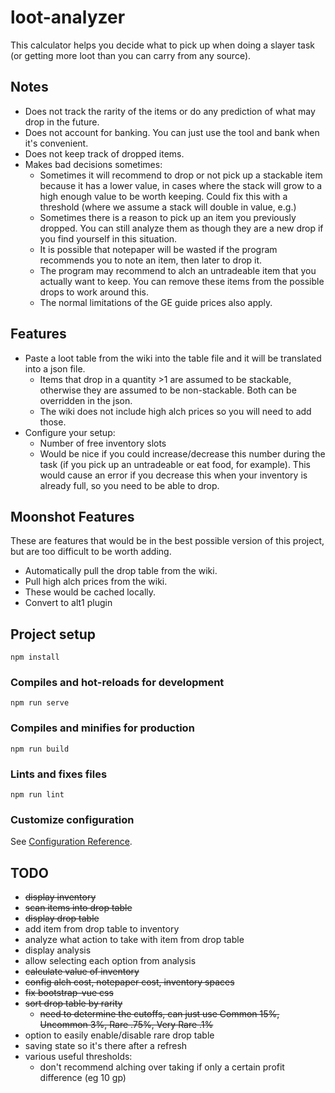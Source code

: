 # loot-analyzer

This calculator helps you decide what to pick up when doing a slayer task (or getting more loot than you can carry from any source).

## Notes
- Does not track the rarity of the items or do any prediction of what may drop in the future.
- Does not account for banking. You can just use the tool and bank when it's convenient.
- Does not keep track of dropped items.
- Makes bad decisions sometimes:
  - Sometimes it will recommend to drop or not pick up a stackable item because it has a lower value, in cases where the stack will grow to a high enough value to be worth keeping. Could fix this with a threshold (where we assume a stack will double in value, e.g.)
  - Sometimes there is a reason to pick up an item you previously dropped. You can still analyze them as though they are a new drop if you find yourself in this situation.
  - It is possible that notepaper will be wasted if the program recommends you to note an item, then later to drop it.
  - The program may recommend to alch an untradeable item that you actually want to keep. You can remove these items from the possible drops to work around this.
  - The normal limitations of the GE guide prices also apply.

## Features
- Paste a loot table from the wiki into the table file and it will be translated into a json file.
  - Items that drop in a quantity >1 are assumed to be stackable, otherwise they are assumed to be non-stackable. Both can be overridden in the json.
  - The wiki does not include high alch prices so you will need to add those.
- Configure your setup:
  - Number of free inventory slots
  - Would be nice if you could increase/decrease this number during the task (if you pick up an untradeable or eat food, for example). This would cause an error if you decrease this when your inventory is already full, so you need to be able to drop.

## Moonshot Features
These are features that would be in the best possible version of this project, but are too difficult to be worth adding.
- Automatically pull the drop table from the wiki.
- Pull high alch prices from the wiki.
- These would be cached locally.
- Convert to alt1 plugin

## Project setup
```
npm install
```

### Compiles and hot-reloads for development
```
npm run serve
```

### Compiles and minifies for production
```
npm run build
```

### Lints and fixes files
```
npm run lint
```

### Customize configuration
See [Configuration Reference](https://cli.vuejs.org/config/).

## TODO
- ~~display inventory~~
- ~~scan items into drop table~~
- ~~display drop table~~
- add item from drop table to inventory
- analyze what action to take with item from drop table
- display analysis
- allow selecting each option from analysis
- ~~calculate value of inventory~~
- ~~config alch cost, notepaper cost, inventory spaces~~
- ~~fix bootstrap-vue css~~
- ~~sort drop table by rarity~~
  - ~~need to determine the cutoffs, can just use Common 15%, Uncommon 3%, Rare .75%, Very Rare .1%~~
- option to easily enable/disable rare drop table
- saving state so it's there after a refresh
- various useful thresholds:
  - don't recommend alching over taking if only a certain profit difference (eg 10 gp)
